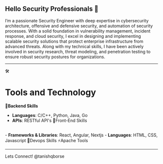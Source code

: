 ## Hello Security Professionals 👋
I’m a passionate Security Engineer with deep expertise in cybersecurity architecture, offensive and defensive security, and automation of security processes. With a solid foundation in vulnerability management, incident response, and cloud security, I excel in designing and implementing scalable security solutions that protect enterprise infrastructure from advanced threats. Along with my technical skills, I have been actively involved in security research, threat modeling, and penetration testing to ensure robust security postures for organizations.


<!--
**tanishqborse/TanishqBorse** is a ✨ _special_ ✨ repository because its `README.md` (this file) appears on your GitHub profile.

Here are some ideas to get you started:

- 🔭 I’m currently working on ...
- 🌱 I’m currently learning ...
- 👯 I’m looking to collaborate on ...
- 🤔 I’m looking for help with ...
- 💬 Ask me about ...
- 📫 How to reach me: ...
- 😄 Pronouns: ...
- ⚡ Fun fact: ...
-->

<hr>
🛠️ <h1>Tools and Technology</h1>
 
🚀<b>Backend Skills</b> 
   <br>
  - <b>Languages</b>: C/C++, Python, Java, Go 
  - <b>APIs</b>: RESTful API's
🎨Front-End Skills
   <br>
  - <b>Frameworks & Libraries</b>: React, Angular, Nextjs 
  - <b>Languages</b>: HTML, CSS, Javascript
🔧Devops Skills
⚡Apache Tools
<hr>
Lets Connect!
@tanishqborse
